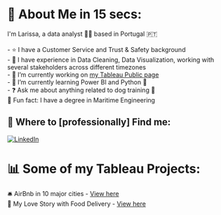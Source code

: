 # 💫 About Me in 15 secs:
I'm Larissa, a data analyst 👩‍💻  based in Portugal 🇵🇹 <br>  <br>- ⭐️ I have a Customer Service and Trust & Safety background<br>- 🍪 I have experience in Data Cleaning, Data Visualization, working with several stakeholders across different timezones<br>- 🔭 I’m currently working on [my Tableau Public page](https://public.tableau.com/app/profile/larissa.gomes5648)  <br>- 🌱 I’m currently learning Power BI and Python 🐍  <br>- ❓ Ask me about anything related to dog training 🦮  <br> 🚢 Fun fact: I have a degree in Maritime Engineering <br>


## 💌 Where to [professionally] Find me:
[![LinkedIn](https://img.shields.io/badge/LinkedIn-%230077B5.svg?logo=linkedin&logoColor=white)](https://linkedin.com/in/larigomes) 
# 📊 Some of my Tableau Projects:
🛎 AirBnb in 10 major cities - [View here](https://public.tableau.com/app/profile/larissa.gomes5648/viz/AirBnbListingsMavenAnalytics/Dashboard1) <br>
🍟 My Love Story with Food Delivery - [View here](https://public.tableau.com/app/profile/larissa.gomes5648/viz/MyWoltOrders/Dashboard1)

<!-- Proudly created with GPRM ( https://gprm.itsvg.in ) -->


